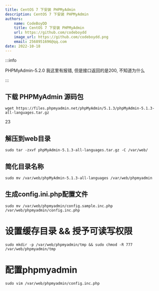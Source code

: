```yaml
---
title: CentOS 7 下安装 PHPMyAdmin
description: CentOS 7 下安装 PHPMyAdmin
authors:
    name: CodeBoyDD
    title: CentOS 7 下安装 PHPMyAdmin
    url: https://github.com/codeboydd
    image_url: https://github.com/codeboydd.png
    email: 2568951696@qq.com
date: 2022-10-18
---
```


:::info

PHPMyAdmin-5.2.0 我这里有报错, 但是接口返回的是200, 不知道为什么

:::

## 下载 PHPMyAdmin 源码包
```shell
wget https://files.phpmyadmin.net/phpMyAdmin/5.1.3/phpMyAdmin-5.1.3-all-languages.tar.gz
```
23
## 解压到web目录
```shell
sudo tar -zxvf phpMyAdmin-5.1.3-all-languages.tar.gz -C /var/web/
```

## 简化目录名称
```shell
sudo mv /var/web/phpMyAdmin-5.1.3-all-languages /var/web/phpmyadmin
```

## 生成config.ini.php配置文件
```shell
sudo mv /var/web/phpmyadmin/config.sample.inc.php /var/web/phpmyadmin/config.inc.php
```

# 设置缓存目录 && 授予可读写权限
```shell
sudo mkdir -p /var/web/phpmyadmin/tmp && sudo chmod -R 777 /var/web/phpmyadmin/tmp
```

# 配置phpmyadmin
```shell
sudo vim /var/web/phpmyadmin/config.inc.php
```
